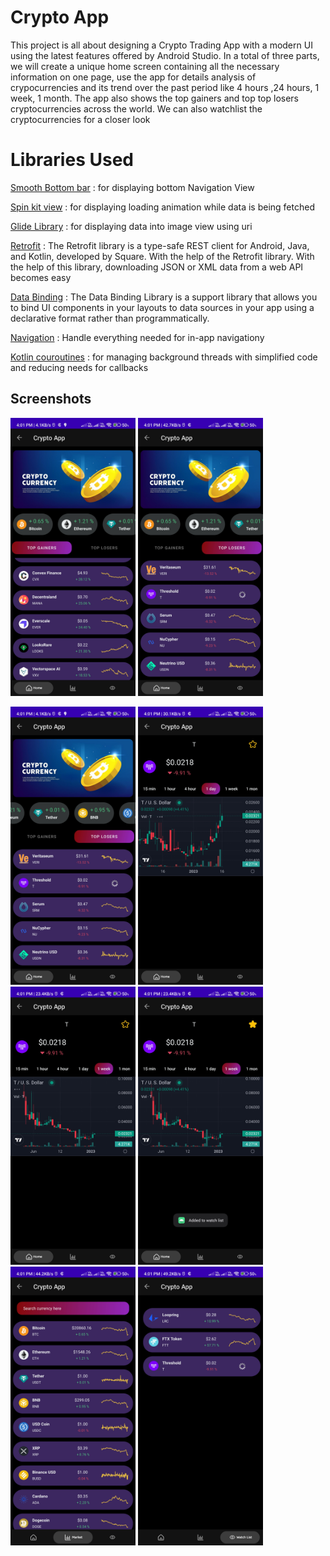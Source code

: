 
# Crypto App
This project is all about designing a Crypto Trading App with a modern UI using the latest features offered by Android Studio. In a total of three parts, we will create a unique home screen containing all the necessary information on one page, use the app for details analysis of crypocurrencies and its trend over the past period like 4 hours ,24 hours, 1 week, 1 month.
The app also shows the top gainers and top top losers cryptocurrencies across the world.
We can also watchlist the cryptocurrencies for a closer look

# Libraries Used

 [Smooth Bottom bar](https://github.com/ibrahimsn98/SmoothBottomBar) : for displaying bottom Navigation View

 [Spin kit view](https://github.com/ybq/Android-SpinKit) : for displaying loading animation while data is being fetched

 [Glide Library](https://github.com/ybq/Android-SpinKit) : for displaying data into image view using uri

 [Retrofit](https://square.github.io/retrofit/t) : The Retrofit library is a type-safe REST client for Android, Java, and Kotlin, developed by Square. With the help of the Retrofit library. With the help of this library, downloading JSON or XML data from a web API becomes easy

 [Data Binding](https://developer.android.com/topic/libraries/data-binding/) : The Data Binding Library is a support library that allows you to bind UI components in your layouts to data sources in your app using a declarative format rather than programmatically.

 [Navigation](https://developer.android.com/topic/libraries/architecture/navigation) : Handle everything needed for in-app navigationy

 [Kotlin couroutines](https://kotlinlang.org/docs/coroutines-overview.html) : for managing background threads with simplified code and reducing needs for callbacks

<!-- 
## 🔗 Links
[![portfolio](https://img.shields.io/badge/my_portfolio-000?style=for-the-badge&logo=ko-fi&logoColor=white)](https://katherineoelsner.com/)
[![linkedin](https://img.shields.io/badge/linkedin-0A66C2?style=for-the-badge&logo=linkedin&logoColor=white)](https://www.linkedin.com/)
[![twitter](https://img.shields.io/badge/twitter-1DA1F2?style=for-the-badge&logo=twitter&logoColor=white)](https://twitter.com/) -->


## Screenshots

<img src="https://github.com/Himanshu6124/CryptoApp/blob/master/Screenshot_2023-01-16-16-01-13-702_com.himanshu.cryptoapp.jpg" alt="Error" style="width:200px;"/>  <img src="https://github.com/Himanshu6124/CryptoApp/blob/master/Screenshot_2023-01-16-16-01-18-293_com.himanshu.cryptoapp.jpg" alt="Error" style="width:200px;"/>

<img src="https://github.com/Himanshu6124/CryptoApp/blob/master/Screenshot_2023-01-16-16-01-24-505_com.himanshu.cryptoapp.jpg" alt="Error" style="width:200px;"/>

<img src="https://github.com/Himanshu6124/CryptoApp/blob/master/Screenshot_2023-01-16-16-01-31-394_com.himanshu.cryptoapp.jpg" alt="Error" style="width:200px;"/>

<img src="https://github.com/Himanshu6124/CryptoApp/blob/master/Screenshot_2023-01-16-16-01-39-444_com.himanshu.cryptoapp.jpg" alt="Error" style="width:200px;"/>

<img src="https://github.com/Himanshu6124/CryptoApp/blob/master/Screenshot_2023-01-16-16-01-41-956_com.himanshu.cryptoapp.jpg" alt="Error" style="width:200px;"/>

<img src="https://github.com/Himanshu6124/CryptoApp/blob/master/Screenshot_2023-01-16-16-01-46-626_com.himanshu.cryptoapp.jpg" alt="Error" style="width:200px;"/>

<img src="https://github.com/Himanshu6124/CryptoApp/blob/master/Screenshot_2023-01-16-16-01-52-465_com.himanshu.cryptoapp.jpg" alt="Error" style="width:200px;"/>




<!-- ![App Screenshot](https://github.com/Himanshu6124/CryptoApp/blob/master/Screenshot_2023-01-16-16-01-13-702_com.himanshu.cryptoapp.jpg) -->

<!-- ![App Screenshot](https://github.com/Himanshu6124/CryptoApp/blob/master/Screenshot_2023-01-16-16-01-18-293_com.himanshu.cryptoapp.jpg) -->

<!-- ![App Screenshot](https://github.com/Himanshu6124/CryptoApp/blob/master/Screenshot_2023-01-16-16-01-24-505_com.himanshu.cryptoapp.jpg) -->
<!-- 
![App Screenshot](https://github.com/Himanshu6124/CryptoApp/blob/master/Screenshot_2023-01-16-16-01-31-394_com.himanshu.cryptoapp.jpg)
![App Screenshot](https://github.com/Himanshu6124/CryptoApp/blob/master/Screenshot_2023-01-16-16-01-39-444_com.himanshu.cryptoapp.jpg) 
![App Screenshot](https://github.com/Himanshu6124/CryptoApp/blob/master/Screenshot_2023-01-16-16-01-41-956_com.himanshu.cryptoapp.jpg)

![App Screenshot](https://github.com/Himanshu6124/CryptoApp/blob/master/Screenshot_2023-01-16-16-01-46-626_com.himanshu.cryptoapp.jpg)

[App Screenshot](https://github.com/Himanshu6124/CryptoApp/blob/master/Screenshot_2023-01-16-16-01-52-465_com.himanshu.cryptoapp.jpg) -->


